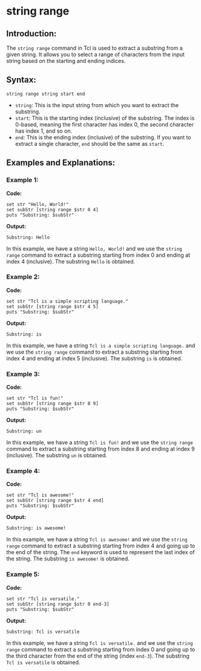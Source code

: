 # string range


## Introduction:

The `string range` command in Tcl is used to extract a substring from a given string. It allows you to select a range of characters from the input string based on the starting and ending indices. 

## Syntax:

`string range string start end`


- `string`: This is the input string from which you want to extract the substring.
- `start`: This is the starting index (inclusive) of the substring. The index is 0-based, meaning the first character has index 0, the second character has index 1, and so on.
- `end`: This is the ending index (inclusive) of the substring. If you want to extract a single character, `end` should be the same as `start`.

## Examples and Explanations:

### Example 1:


**Code:**
``````
set str "Hello, World!"
set subStr [string range $str 0 4]
puts "Substring: $subStr"
``````

**Output:**
``````
Substring: Hello
``````

In this example, we have a string `Hello, World!` and we use the `string range` command to extract a substring starting from index 0 and ending at index 4 (inclusive). The substring `Hello` is obtained.

### Example 2:

**Code:**
``````
set str "Tcl is a simple scripting language."
set subStr [string range $str 4 5]
puts "Substring: $subStr"
``````

**Output:**
``````
Substring: is
``````

In this example, we have a string `Tcl is a simple scripting language.` and we use the `string range` command to extract a substring starting from index 4 and ending at index 5 (inclusive). The substring `is` is obtained.

### Example 3:


**Code:**
``````
set str "Tcl is fun!"
set subStr [string range $str 8 9]
puts "Substring: $subStr"
``````

**Output:**
``````
Substring: un
``````

In this example, we have a string `Tcl is fun!` and we use the `string range` command to extract a substring starting from index 8 and ending at index 9 (inclusive). The substring `un` is obtained.

### Example 4:

**Code:**
``````
set str "Tcl is awesome!"
set subStr [string range $str 4 end]
puts "Substring: $subStr"
``````

**Output:**
``````
Substring: is awesome!
``````

In this example, we have a string `Tcl is awesome!` and we use the `string range` command to extract a substring starting from index 4 and going up to the end of the string. The `end` keyword is used to represent the last index of the string. The substring `is awesome!` is obtained.

### Example 5:


**Code:**
``````
set str "Tcl is versatile."
set subStr [string range $str 0 end-3]
puts "Substring: $subStr"
``````

**Output:**
``````
Substring: Tcl is versatile
``````

In this example, we have a string `Tcl is versatile.` and we use the `string range` command to extract a substring starting from index 0 and going up to the third character from the end of the string (index `end-3`). The substring `Tcl is versatile` is obtained.


